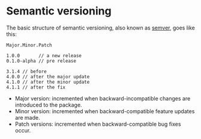 # Semantic versioning

The basic structure of semantic versioning, also known as [semver](https://semver.org/), goes like this:

`Major.Minor.Patch`

```no-highlight
1.0.0       // a new release
0.1.0-alpha // pre release

3.1.4 // before
4.0.0 // after the major update
4.1.0 // after the minor update
4.1.1 // after the fix
```

* Major version: incremented when backward-incompatible changes are introduced to the package.
* Minor version: incremented when backward-compatible feature updates are made.
* Patch versions: incremented when backward-compatible bug fixes occur.
